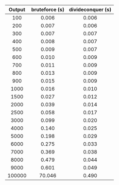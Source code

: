 | Output | bruteforce  (s) | divideconquer (s) |
|:------:|:---------------:|:-----------------:|
|   100  |      0.006      |       0.006       |
|   200  |      0.007      |       0.006       |
|   300  |      0.007      |       0.007       |
|   400  |      0.008      |       0.007       |
|   500  |      0.009      |       0.007       |
|   600  |      0.010      |       0.009       |
|   700  |      0.011      |       0.009       |
|   800  |      0.013      |       0.009       |
|   900  |      0.015      |       0.009       |
|  1000  |      0.016      |       0.010       |
|  1500  |      0.027      |       0.012       |
|  2000  |      0.039      |       0.014       |
|  2500  |      0.058      |       0.017       |
|  3000  |      0.099      |       0.020       |
|  4000  |      0.140      |       0.025       |
|  5000  |      0.198      |       0.029       |
|  6000  |      0.275      |       0.033       |
|  7000  |      0.369      |       0.038       |
|  8000  |      0.479      |       0.044       |
|  9000  |      0.601      |       0.049       |
| 100000 |      70.046     |       0.490       |